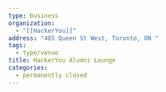 ```yaml
---
type: business
organization:
  - "[[HackerYou]]"
address: "485 Queen St West, Toronto, ON "
tags:
  - type/venue
title: HackerYou Alumni Lounge
categories:
  - permanently closed
---
```


